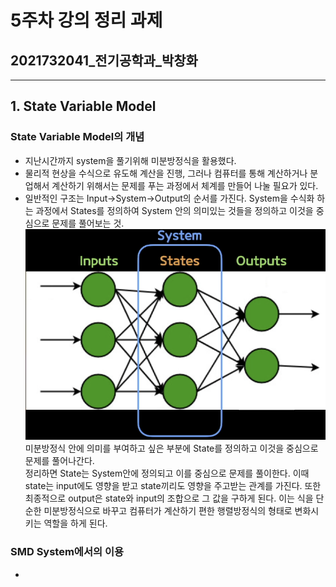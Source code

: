 # 5주차 강의 정리 과제
## 2021732041_전기공학과_박창화
---
## 1. State Variable Model
### State Variable Model의 개념
- 지난시간까지 system을 풀기위해 미분방정식을 활용했다.
- 물리적 현상을 수식으로 유도해 계산을 진행, 그러나 컴퓨터를 통해 계산하거나 분업해서 계산하기 위해서는
  문제를 푸는 과정에서 체계를 만들어 나눌 필요가 있다.
- 일반적인 구조는 Input->System->Output의 순서를 가진다.
  System을 수식화 하는 과정에서 States를 정의하여 System 안의 의미있는 것들을 정의하고 이것을 중심으로 문제를 풀어보는 것.
![state variable model](https://github.com/kwupch/lecture/blob/main/state%20variable%20model.png)  
  미분방정식 안에 의미를 부여하고 싶은 부분에 State를 정의하고 이것을 중심으로 문제를 풀어나간다.  
  정리하면 State는 System안에 정의되고 이를 중심으로 문제를 풀이한다. 이때 state는 input에도 영향을 받고 state끼리도
  영향을 주고받는 관계를 가진다. 또한 최종적으로 output은 state와 input의 조합으로 그 값을 구하게 된다.
  이는 식을 단순한 미분방정식으로 바꾸고 컴퓨터가 계산하기 편한 행렬방정식의 형태로 변화시키는 역할을 하게 된다.

### SMD System에서의 이용
- 





